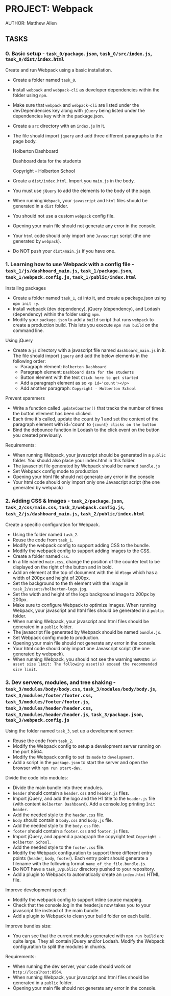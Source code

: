 # PROJECT: Webpack

AUTHOR: Matthew Allen

## TASKS

### 0. Basic setup - `task_0/package.json`, `task_0/src/index.js`, `task_0/dist/index.html`

Create and run Webpack using a basic installation.

* Create a folder named `task_0`.
* Install `webpack` and `webpack-cli` as developer dependencies within the folder using `npm`.
* Make sure that `webpack` and `webpack-cli` are listed under the devDependencies key along with `jQuery` being listed under the dependencies key within the package.json.
* Create a `src` directory with an `index.js` in it.
* The file should import `jquery` and add three different paragraphs to the page body.

    Holberton Dashboard

    Dashboard data for the students

    Copyright - Holberton School

* Create a `dist/index.html`.  Import you `main.js` in the body.
* You must use `jQuery` to add the elements to the body of the page.
* When running `Webpack`, your `javascript` and `html` files should be generated in a `dist` folder.
* You should not use a custom `webpack` config file.
* Opening your main file should not generate any error in the console.
* Your `html` code should only import one `Javascript` script (the one generated by `webpack`).
* Do NOT push your `dist/main.js` if you have one.

### 1. Learning how to use Webpack with a config file - `task_1/js/dashboard_main.js`, `task_1/package.json`, `task_1/webpack.config.js`, `task_1/public/index.html`

Installing packages

* Create a folder named `task_1`, `cd` into it, and create a package.json using `npm init -y`.
* Install webpack (dev dependency), jQuery (dependency), and Lodash (dependency) within the folder using `npm`.
* Modify your `package.json` to add a `build` script that runs `webpack` to create a production build.  This lets you execute `npm run build` on the command line.

Using jQuery

* Create a `js` directory with a javascript file named `dashboard_main.js` in it.  The file should import `jquery` and add the below elements in the following order:
  * Paragraph element: `Holberton Dashboard`
  * Paragraph element: `Dashboard data for the students`
  * Button element with the text `Click here to get started`
  * Add a paragraph element as so `<p id='count'></p>`
  * Add another paragraph: `Copyright - Holberton School`

Prevent spammers

* Write a function called `updateCounter()` that tracks the number of times the button ellement has been clicked.
* Each time it's called, update the count by 1 and set the content of the paragraph element with id='count' to `{count} clicks on the button`
* Bind the debounce function in Lodash to the click event on the button you created previously.

Requirements:

* When running Webpack, your javascript should be generated in a `public` folder.  You should also place your index.html in this folder.
* The javascript file generated by Webpack should be named `bundle.js`
* Set Webpack config mode to production
* Opening your html file should not generate any error in the console
* Your html code should only import only one Javascript script (the one generated by webpack)

### 2. Adding CSS & Images - `task_2/package.json`, `task_2/css/main.css`, `task_2/webpack.config.js`, `task_2/js/dashboard_main.js`, `task_2/public/index.html`

Create a specific configuration for Webpack.

* Using the folder named `task_2`.
* Reuse the code from `task_1`.
* Modify the webpack config to support adding CSS to the bundle.
* Modify the webpack config to support adding images to the CSS.
* Create a folder named `css`.
* In a file named `main.css`, change the position of the counter text to be displayed on the right of the button and in bold.
* Add an element at the top of document with the id `#logo` which has a width of 200px and height of 200px.
* Set the background to the th element with the image in `task_2/assets/holberton-logo.jpg`.
* Set the width and height of the logo background image to 200px by 200px.
* Make sure to configure Webpack to optimize images.
When running Webpack, your javascript and html files should be generated in a `public` folder.
* When running Webpack, your javascript and html files should be generated in a `public` folder.
* The javascript file generated by Webpack should be named `bundle.js`.
* Set Webpack config mode to production.
* Opening your main file should not generate any error in the console.
* Your html code should only import one Javascript script (the one generated by webpack).
* When running Webpack, you should not see the warning `WARNING in asset size limit: The following asset(s) exceed the recommended size limit`.

### 3. Dev servers, modules, and tree shaking - `task_3/modules/body/body.css`, `task_3/modules/body/body.js`, `task_3/modules/footer/footer.css`, `task_3/modules/footer/footer.js`, `task_3/modules/header/header.css`, `task_3/modules/header/header.js`, `task_3/package.json`, `task_3/webpack.config.js`

Using the folder named `task_3`, set up a development server:

* Reuse the code from `task_2`.
* Modify the Webpack config to setup a development server running on the port 8564.
* Modify the Webpack config to set its `mode` to `development`.
* Add a script in the `package.json` to start the server and open the browser with `npm run start-dev`.

Divide the code into modules:

* Divide the main bundle into three modules.
* `header` should contain a `header.css` and `header.js` files.
* Import jQuery, and add the logo and the H1 title to the `header.js` file (with content `Holberton Dashboard`).  Add a console.log printing `Init header`.
* Add the needed style to the `header.css` file.
* `body` should contain a `body.css` and `body.js` file.
* Add the needed style to the `body.css` file.
* `footer` should contain a `footer.css` and `footer.js` files.
* Import jQuery, and append a paragraph the copyright text `Copyright - Holberton School`.
* Add the needed style to the `footer.css` file.
* Modify the Webpack configuration to support three different entry points (`header`, `body`, `footer`).  Each entry point should generate a filename with the following format `name_of_the_file.bundle.js`.
* Do NOT have a `task_3/public/` directory pushed to your repository.
* Add a plugin to Webpack to automatically create an `index.html` HTML file.

Improve development speed:

* Modify the webpack config to support inline source mapping.
* Check that the console.log in the header.js now takes you to your javascript file instead of the main bundle.
* Add a plugin to Webpack to clean your build folder on each build.

Improve bundles size:

* You can see that the current modules generated with `npm run build` are quite large.  They all contain jQuery and/or Lodash.  Modify the Webpack configuration to split the modules in chunks.

Requirements:

* When running the dev server, your code should work on `http://localhost:8564`.
* When running Webpack, your javascript and html files should be generated in a `public` folder.
* Opening your main file should not generate any error in the console.
